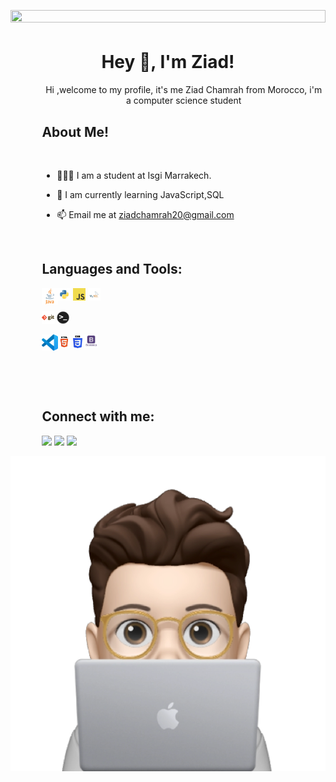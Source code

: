<!DOCTYPE html>
<html lang="en">
<head>
    <meta charset="UTF-8">
    <meta name="viewport" content="width=device-width, initial-scale=1.0">
    <link rel="stylesheet" href="bootstrap-5.2.3-dist/bootstrap-5.2.3-dist/css/bootstrap.css">
</head>
<body>
    <h1 align="center">
        <img style="width: 100%; height:30%;" src="https://ik.imagekit.io/dfw3q47dv0/the_power_of_dark_side_fPLL-vX6C.gif" />
    </h1>

<h1 align="center">Hey 👋, I'm Ziad!</h1>
<p align="center" style="padding-left: 10%;">Hi ,welcome to my profile, it's me Ziad Chamrah from Morocco, i'm a computer science 
       student
</p>
  <div class="row">
    <div class="col-6" style="padding-left: 10%;">
       <h2>About Me!</h2>
       <p>
    
 <br>

- 👨🏽‍💻 I am a student at Isgi Marrakech.
          <br>
- 🌱 I am currently learning JavaScript,SQL
          <br>
- 📫 Email me at <a href="mailto:ziadchamrah20@gmail.com" >ziadchamrah20@gmail.com</a>


   </p>
 <br>
       
<h2>
Languages and Tools: 
</h2>
       
<code><img height="20" src="https://raw.githubusercontent.com/github/explore/80688e429a7d4ef2fca1e82350fe8e3517d3494d/topics/python/python.png"></code>
<code><img height="20" src="https://raw.githubusercontent.com/github/explore/80688e429a7d4ef2fca1e82350fe8e3517d3494d/topics/javascript/javascript.png"></code>
<img align="left" alt="Java" width="26px" src="https://raw.githubusercontent.com/github/explore/80688e429a7d4ef2fca1e82350fe8e3517d3494d/topics/java/java.png" />
<code><img height="20" src="https://raw.githubusercontent.com/github/explore/80688e429a7d4ef2fca1e82350fe8e3517d3494d/topics/mysql/mysql.png"></code>

<code><img height="20" src="https://raw.githubusercontent.com/github/explore/80688e429a7d4ef2fca1e82350fe8e3517d3494d/topics/git/git.png"></code>
       <code><img height="20" src="https://raw.githubusercontent.com/github/explore/80688e429a7d4ef2fca1e82350fe8e3517d3494d/topics/terminal/terminal.png"></code>

<img src="HTML.png" height="20" alt="">
<img src="css-logo.png" height="20" alt="">
<img src="bootstrap.png" height="22" alt="">
<img align="left" alt="Visual Studio Code" width="26px" src="https://raw.githubusercontent.com/github/explore/78df643247d429f6cc873026c0622819ad797942/topics/visual-studio-code/visual-studio-code.png" />
       
<br><br><br>

  <h2>Connect with me:</h2>
  
  <p>
    <a href="https://x.com/ziad_chamrah/"><img src="https://img.shields.io/badge/twitter-%231FA1F1?style=flat&logo=twitter&logoColor=white"/></a>
    <a href="https://www.linkedin.com/in/ziad-chamrah-4b43b02a1/"><img src="https://img.shields.io/badge/linkedin-%230177B5?style=flat&logo=linkedin&logoColor=white"/></a>
    <a href="https://www.instagram.com/invites/contact/?i=tkb8f631dpkc&utm_content=qowru9x"><img src="https://img.shields.io/badge/instagram-%23E4415F?style=flat&logo=instagram&logoColor=white"/></a>
  </p>
    </div>
       <img class="col-5" src="e86be18a-c5b8-4aa9-85fe-c393c150622c.webp" alt="" height="30%">

  </div>
    
</body>
</html>
